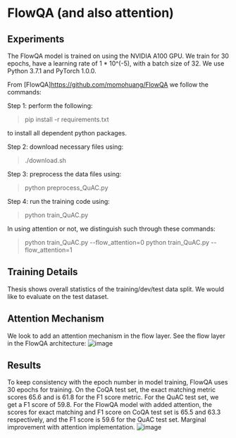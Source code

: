 # FlowQA (and also attention)



## Experiments

The FlowQA model is trained on using the NVIDIA A100 GPU. We train for 30 epochs, have a learning rate of 1 * 10^(-5), with a batch size of 32. We use Python 3.7.1 and PyTorch 1.0.0.


From [FlowQA]https://github.com/momohuang/FlowQA we follow the commands:

Step 1:
perform the following:

> pip install -r requirements.txt

to install all dependent python packages.

Step 2:
download necessary files using:

> ./download.sh

Step 3:
preprocess the data files using:

> python preprocess_QuAC.py

Step 4:
run the training code using:

> python train_QuAC.py

In using attention or not, we distinguish such through these commands:

> python train_QuAC.py --flow_attention=0
> python train_QuAC.py --flow_attention=1

## Training Details
Thesis shows overall statistics of the training/dev/test data split. We would like to evaluate on the test dataset.

## Attention Mechanism
We look to add an attention mechanism in the flow layer. See the flow layer in the FlowQA architecture:
![image](https://github.com/mmKevin-19/seniorthesis-write/assets/72353600/10a29ac1-c7d3-44fa-9d9b-b9e531c89fcb)


## Results

To keep consistency with the epoch number in model training, FlowQA uses 30 epochs for training. On the CoQA test set, the exact matching metric scores 65.6 and is 61.8 for the F1 score metric. For the QuAC test set, we get a F1 score of 59.8. For the FlowQA model with added attention, the scores for exact matching and F1 score on CoQA test set is 65.5 and 63.3 respectively, and the F1 score is 59.6 for the QuAC test set. Marginal improvement with attention implementation. 
![image](https://github.com/mmKevin-19/seniorthesis-write/assets/72353600/5f6e3ff4-36d1-4d1a-ba5d-3a416cb2c577)

